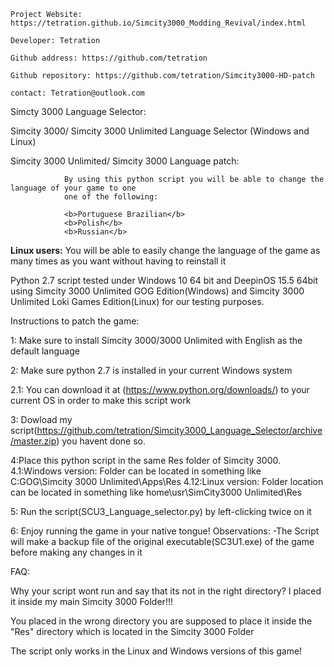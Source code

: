 	Project Website: https://tetration.github.io/Simcity3000_Modding_Revival/index.html

	Developer: Tetration

	Github address: https://github.com/tetration

	Github repository: https://github.com/tetration/Simcity3000-HD-patch

	contact: Tetration@outlook.com

Simcty 3000 Language Selector:

Simcity 3000/ Simcity 3000 Unlimited Language Selector (Windows and Linux)


Simcity 3000 Unlimited/ Simcity 3000 Language patch:

				By using this python script you will be able to change the language of your game to one
				one of the following:

				<b>Portuguese Brazilian</b>
				<b>Polish</b>
				<b>Russian</b>
<b>Linux users:</b> You will be able to easily change the language of the game as many times as 
you want without having to reinstall it
				
Python 2.7 script tested under Windows 10 64 bit and DeepinOS 15.5 64bit using Simcity 3000 Unlimited GOG Edition(Windows) 
and Simcity 3000 Unlimited Loki Games Edition(Linux) for our testing purposes.


Instructions to patch the game:

1: Make sure to install Simcity 3000/3000 Unlimited with English as the default language

2: Make sure python 2.7 is installed in your current Windows system

2.1: You can download it at (https://www.python.org/downloads/) to your current OS  in order to make this script work

3: Dowload my script(https://github.com/tetration/Simcity3000_Language_Selector/archive/master.zip) you havent done so.


4:Place this python script in the same Res folder of Simcity 3000.
	4.1:Windows version: Folder can be located in something like C\:GOG\Simcity 3000 Unlimited\Apps\Res
	4.12:Linux version: Folder location can be located in something like home\usr\SimCity3000 Unlimited\Res</p>


5: Run the script(SCU3_Language_selector.py) by left-clicking twice on it

6: Enjoy running the game in your native tongue!
Observations:
	-The Script will make a backup file of the original executable(SC3U1.exe) of the game before making any changes in it


FAQ:

Why your script wont run and say that its not in the right directory? I placed it inside my main Simcity 3000 Folder!!!


You placed in the wrong directory you are supposed to place it inside the "Res" directory which is located in the Simcity 3000 Folder

The script only works in the Linux and Windows versions of this game!